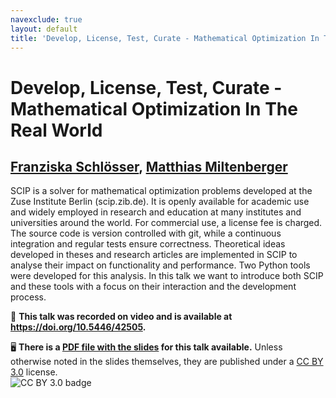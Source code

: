 ```yaml
---
navexclude: true
layout: default
title: 'Develop, License, Test, Curate - Mathematical Optimization In The Real World'
---
```


# Develop, License, Test, Curate - Mathematical Optimization In The Real World

## [Franziska Schlösser](../../speaker/JDQMJB/), [Matthias Miltenberger](../../speaker/EEXMKF/)

SCIP is a solver for mathematical optimization problems developed at the Zuse Institute Berlin (scip.zib.de). It is openly available for academic use and widely employed in research and education at many institutes and universities around the world. For commercial use, a license fee is charged.  The source code is version controlled with git, while a continuous integration and regular tests ensure correctness.  Theoretical ideas developed in theses and research articles are implemented in SCIP to analyse their impact on functionality and performance. Two Python tools were developed for this analysis.  In this talk we want to introduce both SCIP and these tools with a focus on their interaction and the development process.

🎥 **This talk was recorded on video and is available at <https://doi.org/10.5446/42505>.**

🖥 **There is a [PDF file with the slides](slides.pdf) for this talk available.** Unless otherwise noted in the slides themselves, they are published under a [CC BY 3.0](https://creativecommons.org/licenses/by/3.0/legalcode) license.  
![CC BY 3.0 badge](https://licensebuttons.net/l/by/3.0/80x15.png)